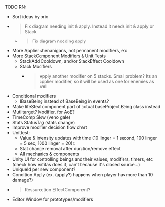 TODO RN:  
* Sort ideas by prio
* >Fix diagram needing init & apply. Instead it needs init & apply or Stack
  * >Fix diagram needing apply
* More Applier shenanigans, not permanent modifiers, etc
* More StackComponent Modifiers & Unit Tests
  * StackAdd Cooldown, and/or StackEffect Cooldown
  * Stack Modifiers
    * >Apply another modifier on 5 stacks. Small problem? Its an applier modifier, so it will be used as one for enemies as well
* Conditional modifiers
  * IBaseBeing instead of BaseBeing in events? 
* Make lifeSteal component part of actual baseProject.Being class instead
* Mutlitarget? Modifier, for AoE?
* TimeComp Slow (veno gale)
* Stats StatusTag (stats change)
* Improve modifier decision flow chart
* Unittest:
  * Value & intensity updates with time (10 linger = 1 second, 100 linger = 5 sec, 1000 linger = 20)±
  * Stat change removal after duration/remove effect
  * All mechanics & components
* Unity UI for controlling beings and their values, modifiers, timers, etc (check how entitas does it, can't because it's closed source...)
* UniqueId per new component?
* Condition Apply (ex. (apply?) happens when player has more than 10 damage?)
* >Ressurection EffectComponent?
* Editor Window for prototypes/modifiers
